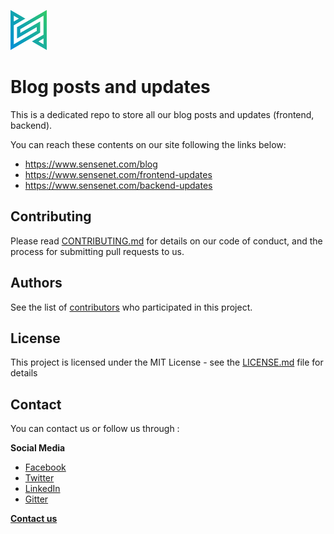 <p align="left">
  <a href="https://community.sensenet.com/">
    <img src="img/sensenet-logo.png" alt="sensenet Community Logo">
  </a>
</p>

# Blog posts and updates

This is a dedicated repo to store all our blog posts and updates (frontend, backend).

You can reach these contents on our site following the links below:
- https://www.sensenet.com/blog
- https://www.sensenet.com/frontend-updates
- https://www.sensenet.com/backend-updates

## Contributing

Please read [CONTRIBUTING.md](CONTRIBUTING.md) for details on our code of conduct, and the process for submitting pull requests to us.

## Authors 
See the list of [contributors](https://github.com/SenseNet/sensenet.github.io/graphs/contributors) who participated in this project.

## License

This project is licensed under the MIT License - see the [LICENSE.md](https://github.com/SenseNet/sensenet.github.io/blob/master/LICENSE) file for details

## Contact

You can contact us or follow us through :<p>
 <b>Social Media</b>
 - [Facebook][fb]
 - [Twitter][twitter]
 - [LinkedIn][linkedin]
 - [Gitter][gitter] <p>
  
**[Contact us][sensenet]**

[fb]: https://www.facebook.com/sensenetcsp/
[twitter]: https://twitter.com/sensenet
[linkedin]: https://www.linkedin.com/company/sense-net-inc
[gitter]: https://gitter.im/SenseNet/sensenet
[sensenet]: https://www.sensenet.com/contact-us

